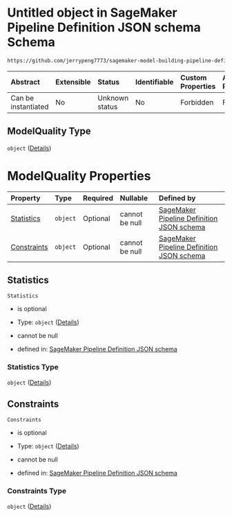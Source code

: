 # Untitled object in SageMaker Pipeline Definition JSON schema Schema

```txt
https://github.com/jerrypeng7773/sagemaker-model-building-pipeline-definition-JSON-schema/schema/#/definitions/RegisterModelStep/properties/Arguments/properties/ModelMetrics/properties/ModelQuality
```



| Abstract            | Extensible | Status         | Identifiable | Custom Properties | Additional Properties | Access Restrictions | Defined In                                                                                           |
| :------------------ | :--------- | :------------- | :----------- | :---------------- | :-------------------- | :------------------ | :--------------------------------------------------------------------------------------------------- |
| Can be instantiated | No         | Unknown status | No           | Forbidden         | Forbidden             | none                | [pipeline-definition.schema.json*](../../out/pipeline-definition.schema.json "open original schema") |

## ModelQuality Type

`object` ([Details](pipeline-definition-definitions-registermodelstep-properties-arguments-properties-modelmetrics-properties-modelquality.md))

# ModelQuality Properties

| Property                    | Type     | Required | Nullable       | Defined by                                                                                                                                                                                                                                                                                                                                                                                                                   |
| :-------------------------- | :------- | :------- | :------------- | :--------------------------------------------------------------------------------------------------------------------------------------------------------------------------------------------------------------------------------------------------------------------------------------------------------------------------------------------------------------------------------------------------------------------------- |
| [Statistics](#statistics)   | `object` | Optional | cannot be null | [SageMaker Pipeline Definition JSON schema](pipeline-definition-definitions-registermodelstep-properties-arguments-properties-modelmetrics-properties-modelquality-properties-statistics.md "https://github.com/jerrypeng7773/sagemaker-model-building-pipeline-definition-JSON-schema/schema/#/definitions/RegisterModelStep/properties/Arguments/properties/ModelMetrics/properties/ModelQuality/properties/Statistics")   |
| [Constraints](#constraints) | `object` | Optional | cannot be null | [SageMaker Pipeline Definition JSON schema](pipeline-definition-definitions-registermodelstep-properties-arguments-properties-modelmetrics-properties-modelquality-properties-constraints.md "https://github.com/jerrypeng7773/sagemaker-model-building-pipeline-definition-JSON-schema/schema/#/definitions/RegisterModelStep/properties/Arguments/properties/ModelMetrics/properties/ModelQuality/properties/Constraints") |

## Statistics



`Statistics`

*   is optional

*   Type: `object` ([Details](pipeline-definition-definitions-registermodelstep-properties-arguments-properties-modelmetrics-properties-modelquality-properties-statistics.md))

*   cannot be null

*   defined in: [SageMaker Pipeline Definition JSON schema](pipeline-definition-definitions-registermodelstep-properties-arguments-properties-modelmetrics-properties-modelquality-properties-statistics.md "https://github.com/jerrypeng7773/sagemaker-model-building-pipeline-definition-JSON-schema/schema/#/definitions/RegisterModelStep/properties/Arguments/properties/ModelMetrics/properties/ModelQuality/properties/Statistics")

### Statistics Type

`object` ([Details](pipeline-definition-definitions-registermodelstep-properties-arguments-properties-modelmetrics-properties-modelquality-properties-statistics.md))

## Constraints



`Constraints`

*   is optional

*   Type: `object` ([Details](pipeline-definition-definitions-registermodelstep-properties-arguments-properties-modelmetrics-properties-modelquality-properties-constraints.md))

*   cannot be null

*   defined in: [SageMaker Pipeline Definition JSON schema](pipeline-definition-definitions-registermodelstep-properties-arguments-properties-modelmetrics-properties-modelquality-properties-constraints.md "https://github.com/jerrypeng7773/sagemaker-model-building-pipeline-definition-JSON-schema/schema/#/definitions/RegisterModelStep/properties/Arguments/properties/ModelMetrics/properties/ModelQuality/properties/Constraints")

### Constraints Type

`object` ([Details](pipeline-definition-definitions-registermodelstep-properties-arguments-properties-modelmetrics-properties-modelquality-properties-constraints.md))
